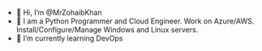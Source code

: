 - 👋 Hi, I’m @MrZohaibKhan
- 👀 I am a Python Programmer and Cloud Engineer. Work on Azure/AWS. Install/Configure/Manage Windows and Linux servers.
- 🌱 I’m currently learning DevOps

<!---
mzohaibkhan1/mzohaibkhan1 is a ✨ special ✨ repository because its `README.md` (this file) appears on your GitHub profile.
You can click the Preview link to take a look at your changes.
--->
